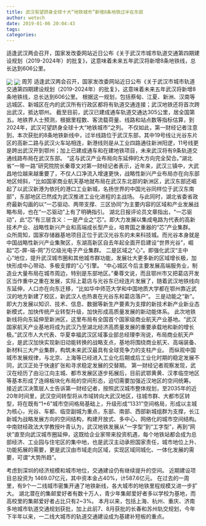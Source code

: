 ```yaml
---
title: 武汉有望跻身全球十大“地铁城市”新增8条地铁过半在东部
author: wetech
date: 2019-01-06 20:04:43
tags: 
categories: 
---
```

适逢武汉两会召开，国家发改委网站近日公布《关于武汉市城市轨道交通第四期建设规划（2019-2024年）的批复》，这意味着未来五年武汉将新增8条地铁线，总长达到606公里。
<!-- more -->
<img align="center" border="0" src="https://imgcdn.yicai.com/uppics/images/2019/01/3b3b3500da05ebf368bd2e6fd4a37875.jpg" />
<img align="center" border="0" src="https://imgcdn.yicai.com/uppics/images/2019/01/0e62e4b64613134d7621f51bd3e05c03.jpg" />
周芳
适逢武汉两会召开，国家发改委网站近日公布《关于武汉市城市轨道交通第四期建设规划（2019-2024年）的批复》，这意味着未来五年武汉将新增8条地铁线，总长达到606公里。
根据这一规划，包括蔡甸、江夏、新洲、汉南等远城区、新城区在内的武汉所有行政区都将有轨道交通连接；武汉地铁还将首次跨出武汉，抵达鄂州。
截至目前，武汉已建成通车轨道交通达305公里，居全国第五。地铁界人士预测，根据里程数、客流载荷量、线路和站点数等指标估算，到2024年，武汉可望跻身全球十大“地铁城市”之列。
不仅如此，第一财经记者注意到，本次获批的8条地铁新线中，过半线路位于武汉东部，其中19号线让光谷东片区的高新二路与武汉火车站相连，新港线则是从工业四路通往新洲阳逻，11号线更是跨出武汉开到鄂州；加上已建成通车和在建地铁项目，未来武汉将有9条轨道交通线路布局在武汉东部。
“这与武汉产业布局向东延伸的大方向完全契合。”湖北省“一带一路”研究院院长秦尊文对第一财经记者表示，近年来，武汉三镇中，大武昌地位越来越重要了，不仅人口净流入增速更快，战略性新兴产业布局亦在向东部地区倾斜，“比如国家商业航天基地就布局在武汉东北部的新洲区，武汉东部还崛起了以武汉新港为依托的港口工业新城，名扬世界的中国光谷同样位于武汉东南部”，东部地区已然成为武汉推进工业化进程的主战场。
与此同时，湖北省委省政府最新勾画的以“一芯驱动、两带支撑、三区协同”为主要内容的区域和产业发展战略布局，也在“一芯驱动”上有了明确指引。
湖北日报评论员文章指出，“一芯驱动”，此“芯”有三层含义：一是产业之“芯”。即大力发展以集成电路为代表的高新技术产业、战略性新兴产业和高端成长型产业，培育国之重器的“芯”产业集群。
众所周知，国家存储器基地项目正位于武汉光谷东的未来科技城。而光谷本身就是中国战略性新兴产业集聚区，东湖高新区自去年起全面开启建设“世界光谷”，崛起“芯-屏-端-网”万亿级光电子产业集群。
二是区域之“心”。即强化武汉“主中心”地位，提升武汉城市圈和其他城市群功能，发展壮大更多新的区域增长极，加快形成中心带动、多极支撑的“心”引擎。
“中心城区今后主要发展高端服务业，制造业大量布局在城市周边，特别是东部地区。”秦尊文说，而且鄂州市又把葛店开发区当作重中之重在发展，实际上葛店与光谷东已经连片发展了，随着武汉地铁线向东延伸，人口亦在向东迁移，“比如华中师范大学和中国地质大学都在鄂州靠近武汉的地方新建了校区，新武汉人也热衷在光谷东和葛店落户”。
三是动能之“新”。即大力发展以知识、技术、信息、数据等新生产要素为支撑的新技术新产业新业态新模式，加快传统产业转型升级，加快形成高质量发展的新动能体系。
此次地铁新线将向东延伸至新洲区，这里布局有全国首个国家级商业航天产业基地。“武汉国家航天产业基地将成为武汉乃至湖北经济高质量发展的重要承载地和新的增长极。”武汉市人大代表、华夏幸福武汉区域事业部总经理李洵说，布局商业航天产业，是武汉加快实现新旧动能转换的战略支点，基地将围绕商业航天、高端装备、新材料三大产业集群，构筑未来武汉最具有全球竞争力的支柱产业。
而纵观中国城市发展规律，与北京、上海等已经进入工业化后期或后工业化时期的稳定发展不同，武汉正处于快速扩张和寻求稳定发展的交替期。
第一财经记者观察发现，武汉在经历了由沿江向主城、都市发展区逐步拓展后，目前武鄂黄黄、汉孝临空地区等基本形成了连绵板块化布局的空间形态，迫切需要加强近汉地区的空间统筹。
接近武汉决策层人士告诉第一财经记者，按照武汉城市整体规划，至2035年的近20年时间里，武汉空间转型将从市域转向大武汉地区，往城市群、大都市区转型，将在既有“1+6”城市空间格局基础上，升级形成“1331”空间格局，形成以主城为核心，光谷、车都、临空副城为重点，东部、南部、西部新城组群为支撑，长江新城为战略发展方向的空间结构，构建开放式、多中心、网络化的城市空间结构。
中南财经政法大学教授叶青认为，武汉地铁发展从“一字型”到“工字型”，再到“网状”直至向武汉城市圈延伸，这既给企业家带来投资机遇，每个地铁站都会成为总部经济、工业园与住宅区的集中地，也是武汉主动承担国家责任，城市地位上升、功能拓展的需要，更是武汉由市域走向区域，实现区域同城化、一体化发展的需要，可谓“大势所趋”。
 
 
考虑到深圳的经济规模和城市地位，交通建设仍有继续提升的空间。
近期建设项目总投资为 1469.07亿元，其中资本金占40%，计587.6亿元。
在过去的一周里，有9个一二线城市密集开通了地铁新线，各大城市的地铁里程规模又进一步扩大。
湖北潜在的集邮爱好者有数十万人，青少年集邮爱好者多以学校为基地，而高校里的集邮爱好者占比只有2~3%。
本月以来，包括上海、杭州、重庆、济南多地城市轨道交通规划获批，加上此前7、8月获批的长春和苏州轨交规划，今年下半年以来，一二线大城市的轨道交通建设成为基建补短板的重点。
